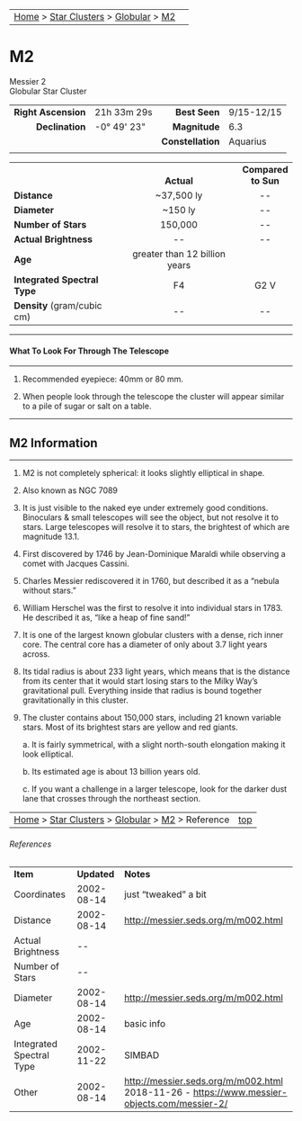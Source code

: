 <script src="../../js/whatsup.js"></script>
<script type="text/javascript">
	var objectName ="M2"
	var objectDesc ="Globular Star Cluster<br/>in the Constellation<br/>Aquarius"
	var objectImage="m2.jpg"
</script>

|    |    |
|:---|---:|
|[Home](/notes/#object-notes) > [Star Clusters](/notes/#star-clusters) > [Globular](../!globular-cluster-info) > [M2](#m2)| <div id=whatsup></div> |

# M2
Messier 2<br/>
Globular Star Cluster

|   |   |   |   |
|--:|:--|--:|:--|
|**Right Ascension**|21h 33m 29s|**Best Seen**|9/15-12/15|
|**Declination**|-0&deg; 49' 23"	|**Magnitude**|6.3|
|   |   |**Constellation**|Aquarius|
|   |   |   |   |

|   |   |   |
|---|:---:|:---:|
|   | <br/>**Actual**| **Compared<br/>to Sun** |
|**Distance** | ~37,500 ly | -- |
|**Diameter** | ~150 ly | -- |
|**Number of Stars**| 150,000 | -- |
|**Actual Brightness**| -- | -- |
|**Age** | greater than 12 billion years |   |
|**Integrated Spectral Type** | F4 | G2 V |
|**Density** (gram/cubic cm) | -- | -- |

---
#### What To Look For Through The Telescope
---

1.	Recommended eyepiece: 40mm or 80 mm.

2.	When people look through the telescope the cluster will appear similar to a pile of sugar or salt on a table.

---
## M2 Information
---

1.	M2 is not completely spherical: it looks slightly elliptical in shape.

1.  Also known as NGC 7089

1.  It is just visible to the naked eye under extremely good conditions.  Binoculars & small telescopes will see the object, but not resolve it to stars.  Large telescopes will resolve it to stars, the brightest of which are magnitude 13.1.

1.  First discovered by 1746 by Jean-Dominique Maraldi while observing a comet with Jacques Cassini.

1.  Charles Messier rediscovered it in 1760, but described it as a “nebula without stars.”

1.  William Herschel was the first to resolve it into individual stars in 1783.  He described it as, “like a heap of fine sand!”

1.  It is one of the largest known globular clusters with a dense, rich inner core.  The central core has a diameter of only about 3.7 light years across. 

1.  Its tidal radius is about 233 light years, which means that is the distance from its center that it would start losing stars to the Milky Way’s gravitational pull.  Everything inside that radius is bound together gravitationally in this cluster.  

1.  The cluster contains about 150,000 stars, including 21 known variable stars.  Most of its brightest stars are yellow and red giants.

	a.  It is fairly symmetrical, with a slight north-south elongation making it look elliptical. 

	b.  Its estimated age is about 13 billion years old.

	c.  If you want a challenge in a larger telescope, look for the darker dust lane that crosses through the northeast section.

|    |    |
|:---|---:|
|[Home](/notes/#object-notes) > [Star Clusters](/notes/#star-clusters) > [Globular](../!globular-cluster-info) > [M2](#m2) > Reference|[top](#m2)|

###### References

|   |   |   |
|---|---|---|
|**Item**|**Updated**|**Notes**|
|Coordinates|2002-08-14|just “tweaked” a bit|
|Distance|2002-08-14|<http://messier.seds.org/m/m002.html>|
|Actual Brightness| -- |   |
|Number of Stars| -- |   |
|Diameter|2002-08-14|<http://messier.seds.org/m/m002.html>|
|Age|2002-08-14|basic info|
|Integrated Spectral Type|2002-11-22|SIMBAD|
|Other|2002-08-14|<http://messier.seds.org/m/m002.html><br/>2018-11-26 - <https://www.messier-objects.com/messier-2/>|
